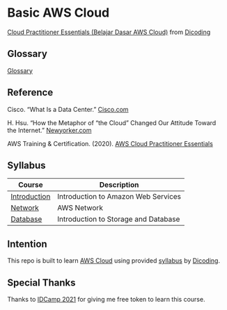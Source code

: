 # Basic AWS Cloud

[Cloud Practitioner Essentials (Belajar Dasar AWS Cloud)](https://www.dicoding.com/academies/251) from [Dicoding](https://www.dicoding.com/users/787116)

## Glossary

[Glossary](https://github.com/fadhilhaka/Basic-AWS-Cloud/tree/main/glossary)

## Reference

Cisco. “What Is a Data Center.” [Cisco.com](https://www.cisco.com/c/en/us/solutions/data-center-virtualization/what-is-a-data-center.html (diakses pada 1 November 2020))

H. Hsu. “How the Metaphor of “the Cloud” Changed Our Attitude Toward the Internet.” [Newyorker.com](https://www.newyorker.com/books/page-turner/how-the-metaphor-of-the-cloud-changed-our-attitude-toward-the-internet (diakses pada 30 Oktober 2020))

AWS Training & Certification. (2020). [AWS Cloud Practitioner Essentials](https://www.aws.training/Details/eLearning?id=60697)

## Syllabus

| Course | Description |
|--------|-------------|
| [Introduction](https://github.com/fadhilhaka/Basic-AWS-Cloud/tree/main/introduction) | Introduction to Amazon Web Services |
| [Network](https://github.com/fadhilhaka/Basic-AWS-Cloud/tree/main/network) | AWS Network |
| [Database](https://github.com/fadhilhaka/Basic-AWS-Cloud/tree/main/database) | Introduction to Storage and Database |

## Intention

This repo is built to learn [AWS Cloud](https://https://aws.amazon.com) using provided [syllabus](https://www.dicoding.com/academies/251/tutorials) by [Dicoding](https://www.dicoding.com/users/787116).

## Special Thanks

Thanks to [IDCamp 2021](https://idcamp.indosatooredoo.com) for giving me free token to learn this course.